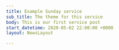 ```yaml
---
title: Example Sunday service
sub_title: The theme for this service
body: This is our first service post
start_datetime: 2020-05-02 22:00:00 +0000
layout: NewsLayout

---
```

